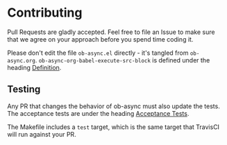 # Contributing

Pull Requests are gladly accepted. Feel free to file an Issue to make sure that
we agree on your approach before you spend time coding it.

Please don't edit the file `ob-async.el` directly - it's tangled from
`ob-async.org`.  `ob-async-org-babel-execute-src-block` is defined under the
heading
[Definition](https://github.com/astahlman/ob-async/blob/master/ob-async.org#definition).

## Testing

Any PR that changes the behavior of ob-async must also update the tests. The acceptance tests are under the heading [Acceptance Tests](https://github.com/astahlman/ob-async/blob/master/ob-async.org#acceptance-tests).

The Makefile includes a `test` target, which is the same target that TravisCI will run against your PR.
